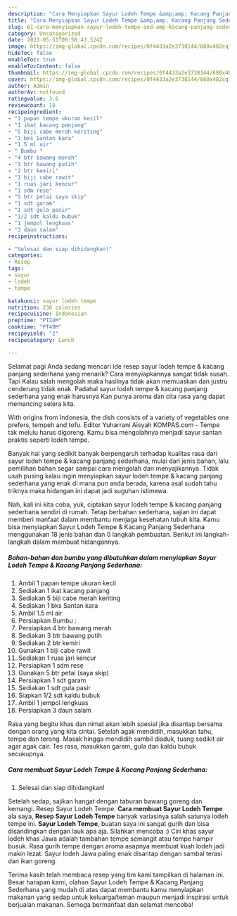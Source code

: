 ```yaml
---
description: "Cara Menyiapkan Sayur Lodeh Tempe &amp;amp; Kacang Panjang Sederhana yang Enak Banget}"
title: "Cara Menyiapkan Sayur Lodeh Tempe &amp;amp; Kacang Panjang Sederhana yang Enak Banget}"
slug: 61-cara-menyiapkan-sayur-lodeh-tempe-and-amp-kacang-panjang-sederhana-yang-enak-banget
category: Uncategorized
date: 2023-05-31T09:58:43.524Z
image: https://img-global.cpcdn.com/recipes/0f4433a2e3738144/680x482cq70/sayur-lodeh-tempe-kacang-panjang-sederhana-foto-resep-utama.jpg
hideToc: false
enableToc: true
enableTocContent: false
thumbnail: https://img-global.cpcdn.com/recipes/0f4433a2e3738144/680x482cq70/sayur-lodeh-tempe-kacang-panjang-sederhana-foto-resep-utama.jpg
cover: https://img-global.cpcdn.com/recipes/0f4433a2e3738144/680x482cq70/sayur-lodeh-tempe-kacang-panjang-sederhana-foto-resep-utama.jpg
author: Admin
authorAv: notfound
ratingvalue: 3.6
reviewcount: 18
recipeingredient:
- "1 papan tempe ukuran kecil"
- "1 ikat kacang panjang"
- "5 biji cabe merah keriting"
- "1 bks Santan kara"
- "1.5 ml air"
- " Bumbu "
- "4 btr bawang merah"
- "3 btr bawang putih"
- "2 btr kemiri"
- "1 biji cabe rawit"
- "1 ruas jari kencur"
- "1 sdm rese"
- "5 btr petai saya skip"
- "1 sdt garam"
- "1 sdt gula pasir"
- "1/2 sdt kaldu bubuk"
- "1 jempol lengkuas"
- "3 daun salam"
recipeinstructions:

- "Selesai dan siap dihidangkan!"
categories:
- Resep
tags:
- sayur
- lodeh
- tempe

katakunci: sayur lodeh tempe 
nutrition: 238 calories
recipecuisine: Indonesian
preptime: "PT24M"
cooktime: "PT49M"
recipeyield: "2"
recipecategory: Lunch

---
```



Selamat pagi Anda sedang mencari ide resep sayur lodeh tempe &amp; kacang panjang sederhana yang menarik? Cara menyiapkannya sangat tidak susah. Tapi Kalau salah mengolah maka hasilnya tidak akan memuaskan dan justru cenderung tidak enak. Padahal sayur lodeh tempe &amp; kacang panjang sederhana yang enak harusnya Kan punya aroma dan cita rasa yang dapat memancing selera kita.


With origins from Indonesia, the dish consists of a variety of vegetables one prefers, tempeh and tofu. Editor Yuharrani Aisyah KOMPAS.com - Tempe tak melulu harus digoreng. Kamu bisa mengolahnya menjadi sayur santan praktis seperti lodeh tempe.

Banyak hal yang sedikit banyak berpengaruh terhadap kualitas rasa dari sayur lodeh tempe &amp; kacang panjang sederhana, mulai dari jenis bahan, lalu pemilihan bahan segar sampai cara mengolah dan menyajikannya. Tidak usah pusing kalau ingin menyiapkan sayur lodeh tempe &amp; kacang panjang sederhana yang enak di mana pun anda berada, karena asal sudah tahu triknya maka hidangan ini dapat jadi suguhan istimewa.


Nah, kali ini kita coba, yuk, ciptakan sayur lodeh tempe &amp; kacang panjang sederhana sendiri di rumah. Tetap berbahan sederhana, sajian ini dapat memberi manfaat dalam membantu menjaga kesehatan tubuh kita. Kamu bisa menyiapkan Sayur Lodeh Tempe &amp; Kacang Panjang Sederhana menggunakan 18 jenis bahan dan 0 langkah pembuatan. Berikut ini langkah-langkah dalam membuat hidangannya.

<!--inarticleads1-->

##### Bahan-bahan dan bumbu yang dibutuhkan dalam menyiapkan Sayur Lodeh Tempe &amp; Kacang Panjang Sederhana:

1. Ambil 1 papan tempe ukuran kecil
1. Sediakan 1 ikat kacang panjang
1. Sediakan 5 biji cabe merah keriting
1. Sediakan 1 bks Santan kara
1. Ambil 1.5 ml air
1. Persiapkan  Bumbu :
1. Persiapkan 4 btr bawang merah
1. Sediakan 3 btr bawang putih
1. Sediakan 2 btr kemiri
1. Gunakan 1 biji cabe rawit
1. Sediakan 1 ruas jari kencur
1. Persiapkan 1 sdm rese
1. Gunakan 5 btr petai (saya skip)
1. Persiapkan 1 sdt garam
1. Sediakan 1 sdt gula pasir
1. Siapkan 1/2 sdt kaldu bubuk
1. Ambil 1 jempol lengkuas
1. Persiapkan 3 daun salam


Rasa yang begitu khas dan nimat akan lebih spesial jika disantap bersama dengan orang yang kita cintai. Setelah agak mendidih, masukkan tahu, tempe dan terong. Masak hingga mendidih sambil diaduk, tuang sedikit air agar agak cair. Tes rasa, masukkan garam, gula dan kaldu bubuk secukupnya. 

<!--inarticleads2-->

##### Cara membuat Sayur Lodeh Tempe &amp; Kacang Panjang Sederhana:


1. Selesai dan siap dihidangkan!

Setelah sedap, sajikan hangat dengan taburan bawang goreng dan kemangi. Resep Sayur Lodeh Tempe. **Cara membuat Sayur Lodeh Tempe** ala saya, **Resep Sayur Lodeh Tempe** banyak variasinya salah satunya lodeh tempe ini. **Sayur Lodeh Tempe**, buatan saya ini sangat gurih dan bisa disandingkan dengan lauk apa aja. Silahkan mencoba :) Ciri khas sayur lodeh khas Jawa adalah tambahan tempe semangit atau tempe hampir busuk. Rasa gurih tempe dengan aroma asapnya membuat kuah lodeh jadi makin lezat. Sayur lodeh Jawa paling enak disantap dengan sambal terasi dan ikan goreng. 

Terima kasih telah membaca resep yang tim kami tampilkan di halaman ini. Besar harapan kami, olahan Sayur Lodeh Tempe &amp; Kacang Panjang Sederhana yang mudah di atas dapat membantu kamu menyiapkan makanan yang sedap untuk keluarga/teman maupun menjadi inspirasi untuk berjualan makanan. Semoga bermanfaat dan selamat mencoba!
